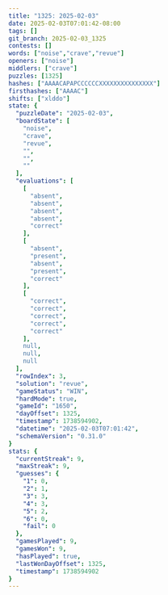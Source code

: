 ```yaml
---
title: "1325: 2025-02-03"
date: 2025-02-03T07:01:42-08:00
tags: []
git_branch: 2025-02-03_1325
contests: []
words: ["noise","crave","revue"]
openers: ["noise"]
middlers: ["crave"]
puzzles: [1325]
hashes: ["AAAACAPAPCCCCCCXXXXXXXXXXXXXXX"]
firsthashes: ["AAAAC"]
shifts: ["xlddo"]
state: {
  "puzzleDate": "2025-02-03",
  "boardState": [
    "noise",
    "crave",
    "revue",
    "",
    "",
    ""
  ],
  "evaluations": [
    [
      "absent",
      "absent",
      "absent",
      "absent",
      "correct"
    ],
    [
      "absent",
      "present",
      "absent",
      "present",
      "correct"
    ],
    [
      "correct",
      "correct",
      "correct",
      "correct",
      "correct"
    ],
    null,
    null,
    null
  ],
  "rowIndex": 3,
  "solution": "revue",
  "gameStatus": "WIN",
  "hardMode": true,
  "gameId": "1650",
  "dayOffset": 1325,
  "timestamp": 1738594902,
  "datetime": "2025-02-03T07:01:42",
  "schemaVersion": "0.31.0"
}
stats: {
  "currentStreak": 9,
  "maxStreak": 9,
  "guesses": {
    "1": 0,
    "2": 1,
    "3": 3,
    "4": 3,
    "5": 2,
    "6": 0,
    "fail": 0
  },
  "gamesPlayed": 9,
  "gamesWon": 9,
  "hasPlayed": true,
  "lastWonDayOffset": 1325,
  "timestamp": 1738594902
}
---
```

<!-- more -->
